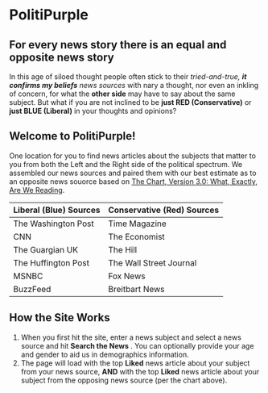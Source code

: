 # PolitiPurple 
## For every news story there is an equal and opposite news story

In this age of siloed thought people often stick to their _tried-and-true, **it confirms my beliefs** news sources_ with nary a thought, nor even an inkling of concern, for what the **other side** may have to say about the same subject.  But what if you are not inclined to be **just RED (Conservative)** or **just BLUE (Liberal)** in your thoughts and opinions?  

## Welcome to PolitiPurple!

One location for you to find news articles about the subjects that matter to you from both the Left and the Right side of the political spectrum.  We assembled our news sources and paired them with our best estimate as to an opposite news souorce based on [The Chart, Version 3.0: What, Exactly, Are We Reading](https://www.allgeneralizationsarefalse.com/the-chart-version-3-0-what-exactly-are-we-reading/).

Liberal (Blue) Sources | Conservative (Red) Sources
-------- | ---------
The Washington Post | Time Magazine
CNN | The Economist
The Guargian UK | The Hill
The Huffington Post | The Wall Street Journal
MSNBC | Fox News
BuzzFeed | Breitbart News

## How the Site Works

1. When you first hit the site, enter a news subject and select a news source and hit __Search the News__ .  You can optionally provide your age and gender to aid us in demographics information.
1. The page will load with the top **Liked** news article about your subject from your news source, __AND__ with the top **Liked** news article about your subject from the opposing news source (per the chart above).
